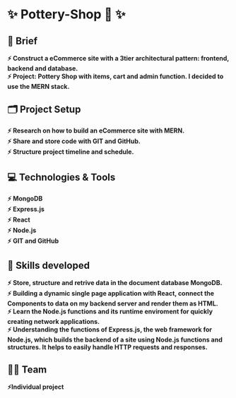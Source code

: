 # :sparkles:	Pottery-Shop :amphora: :sparkles:	 
  
## :page_facing_up: Brief
 **:zap: Construct a eCommerce site with a 3tier architectural pattern: frontend, backend and database. <br>
   :zap: Project: Pottery Shop with items, cart and admin function. I decided to
   use the MERN stack.** <br>


## :card_index_dividers: Project Setup 
 **:zap: Research on how to build an eCommerce site with MERN. <br>
 :zap: Share and store code with GIT and GitHub. <br>
 :zap: Structure project timeline and schedule.**<br>

## :computer:	 Technologies & Tools
 **:zap: MongoDB <br>
 :zap: Express.js <br>
 :zap: React<br>
 :zap: Node.js<br>
 :zap: GIT and GitHub**<br>

  
## :mechanical_arm: Skills developed
 **:zap: Store, structure and retrive data in the document database MongoDB.   <br> 
  :zap: Building a dynamic single page application with React, connect the Components to data on my backend server and render them as HTML. <br>
  :zap: Learn the Node.js functions and its runtime enviroment for quickly creating network applications. <br>
 :zap: Understanding the functions of Express.js, the web framework for Node.js, which builds the backend of a site using Node.js functions and structures. It helps to easily handle HTTP requests and responses.**<br>        

            
 ## :dancing_women: Team 
   **:zap:Individual project**


